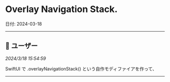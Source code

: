 # Overlay Navigation Stack.

日付: 2024-03-18

---

## 👤 ユーザー
*2024/3/18 15:54:59*

SwiftUI で .overlayNavigationStack() という自作モディファイアを作って、

---
